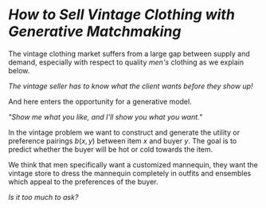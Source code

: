 

# *How to Sell Vintage Clothing with Generative Matchmaking*

The vintage clothing market suffers from a large gap between supply and demand, especially with respect to quality *men's* clothing as we explain below. 

*The vintage seller has to know what the client wants before they show up!* 

And here enters the opportunity for a generative model.

*"Show me what you like, and I'll show you what you want."*

In the vintage problem we want to construct and generate the utility or preference pairings $b(x,y)$ between item $x$ and buyer $y$. The goal is to predict whether the buyer will be hot or cold towards the item. 

We think that men specifically want a customized mannequin, they want the vintage store to dress the mannequin completely in outfits and ensembles which appeal to the preferences of the buyer. 

*Is it too much to ask?*

